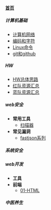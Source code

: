 
#### [首页](?file=home-首页)

##### 计算机基础
- [计算机网络](?file=001-计算机基础/01-计算机网络 "计算机网络")
- [编码和字符](?file=001-计算机基础/02-编码和字符 "编码和字符")
- [Linux命令](?file=001-计算机基础/03-Linux命令 "Linux命令")
- [git和github](?file=001-计算机基础/04-git和github "git和github")

##### HW
- [HW总体思路](?file=002-HW/01-HW总体思路 "HW总体思路")
- [红队资源汇总](?file=002-HW/02-红队资源汇总 "红队资源汇总")
- [蓝队资源汇总](?file=002-HW/03-蓝队资源汇总 "蓝队资源汇总")

##### web安全
- **常用工具**
    - [扫描器](?file=003-web安全/00301-常用工具/01-扫描器 "扫描器")
- **常见漏洞**
    - [fastjson系列](?file=003-web安全/00302-常见漏洞/01-fastjson系列 "fastjson系列")

##### 系统安全

##### web开发
- **工具**
- **前端**
    - [01-HTML](?file=005-web开发/00502-前端/00520-01-HTML "01-HTML")

##### 中医养生
